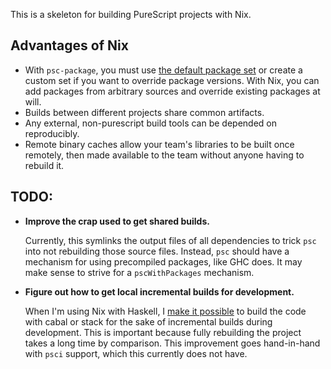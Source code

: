 This is a skeleton for building PureScript projects with Nix.

Advantages of Nix
---

- With `psc-package`, you must use [the default package set](https://github.com/purescript/package-sets/)
  or create a custom set if you want to override package versions. With Nix, you can add packages from 
  arbitrary sources and override existing packages at will.
- Builds between different projects share common artifacts.
- Any external, non-purescript build tools can be depended on
  reproducibly.
- Remote binary caches allow your team's libraries to be built once
  remotely, then made available to the team without anyone having to
  rebuild it.

TODO:
---

- **Improve the crap used to get shared builds.**

  Currently, this symlinks the output files of all dependencies to trick
  `psc` into not rebuilding those source files. Instead, `psc` should
  have a mechanism for using precompiled packages, like GHC does. It
  may make sense to strive for a `pscWithPackages` mechanism.

- **Figure out how to get local incremental builds for development.**

  When I'm using Nix with Haskell, I
  [make it possible](https://github.com/ElvishJerricco/nix-cabal-stack-skeleton)
  to build the code with cabal or stack for the sake of incremental
  builds during development. This is important because fully
  rebuilding the project takes a long time by comparison. This
  improvement goes hand-in-hand with `psci` support, which this
  currently does not have.

